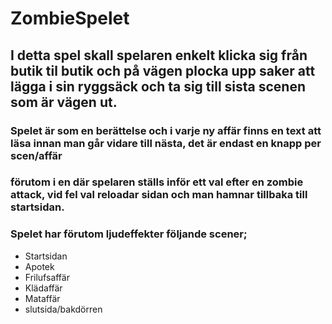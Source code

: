 # ZombieSpelet

## I detta spel skall spelaren enkelt klicka sig från butik til butik och på vägen plocka upp saker att lägga i sin ryggsäck och ta sig till sista scenen som är vägen ut.

### Spelet är som en berättelse och i varje ny affär finns en text att läsa innan man går vidare till nästa, det är endast en knapp per scen/affär
### förutom i en där spelaren ställs inför ett val efter en zombie attack, vid fel val reloadar sidan och man hamnar tillbaka till startsidan.
### Spelet har förutom ljudeffekter följande scener;

- Startsidan
- Apotek
- Frilufsaffär
- Klädaffär
- Mataffär
- slutsida/bakdörren

